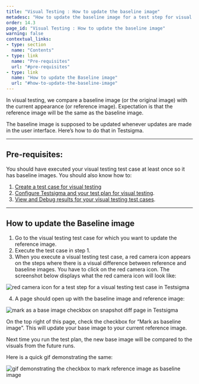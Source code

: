 ```yaml
---
title: "Visual Testing : How to update the baseline image"
metadesc: "How to update the baseline image for a test step for visual testing in Testsigma"
order: 14.3
page_id: "Visual Testing : How to update the baseline image"
warning: false
contextual_links:
- type: section
  name: "Contents"
- type: link
  name: "Pre-requisites"
  url: "#pre-requisites"
- type: link
  name: "How to update the Baseline image"
  url: "#how-to-update-the-baseline-image" 
---
```


In visual testing, we compare a baseline image (or the original image) with the current appearance (or reference image). Expectation is that the reference image will be the same as the baseline image.

The baseline image is supposed to be updated whenever updates are made in the user interface. Here’s how to do that in Testsigma.

---

## **Pre-requisites:**

You should have executed your visual testing test case at least once so it has baseline images. You should also know how to:
 1. [Create a test case for visual testing](https://testsigma.com/docs/test-cases/manage/add-edit-delete/)
 2. [Configure Testsigma and your test plan for visual testing](https://testsigma.com/docs/visual-testing/configure-test-plan/).
 3. [View and Debug results for your visual testing test cases](https://testsigma.com/docs/visual-testing/view-debug-results/). 

---

## **How to update the Baseline image** 

 1. Go to the visual testing test case for which you want to update the reference image. 
 2. Execute the test case in step 1.
 3. When you execute a visual testing test case, a red  camera icon appears on the steps where there is a visual difference between reference and baseline images. You have to click on the red camera icon. The screenshot below displays what the red camera icon will look like:

![red camera icon for a test step for a visual testing test case in Testsigma](https://docs.testsigma.com/images/update-baseline/red-camera-icon-for-test-step-visual-testing-testsigma.png)

 4. A page should open up with the baseline image and reference image:

 ![mark as a base image checkbox on snapshot diff page in Testsigma](https://docs.testsigma.com/images/update-baseline/mark-as-a-base-image-snapshot-diff-page-testsigma.png)

 On the top right of this page, check the checkbox for “Mark as baseline image”. This will update your base image to your current reference image. 

Next time you run the test plan, the new base image will be compared to the visuals from the future runs.

Here is a quick gif demonstrating the same:

![gif demonstrating the checkbox to mark reference image as baseline image](https://docs.testsigma.com/images/update-baseline/gif-update-baseline-image-checkbox-check-testsigma.gif)
